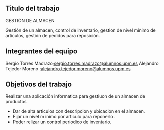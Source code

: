 ## Titulo del trabajo 
GESTIÓN DE ALMACEN

Gestión de  un  almacen, control de inventario, gestion de nivel minimo de articulos, gestión de pedidos para reposición.

## Integrantes del equipo
Sergio Torres Madrazo;sergio.torres.madrazo@alumnos.upm.es  Alejandro  Tejedor Moreno ;alejandro.tejedor.moreno@alumnos.upm.es


## Objetivos del trabajo 

Realizar una aplicación  informatica  para gestiuon de un almacen de productos

* Dar de alta articulos con descripcion y ubicacion en el almacen.
* Fijar un nivel m inimo por articulo para reponerlo .
* Poder relizar  un control periodico  de inventario.

